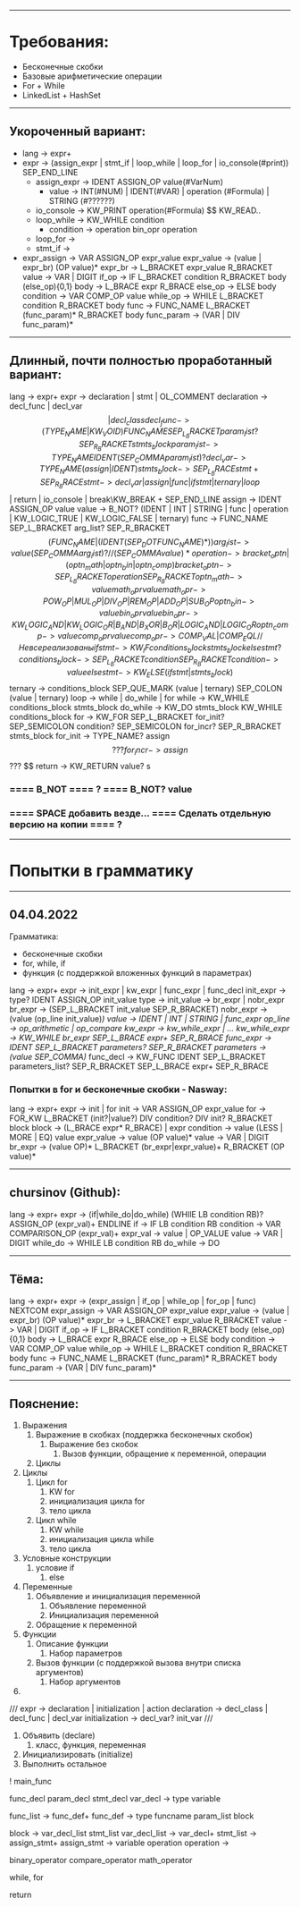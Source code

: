 ___
# Требования:
* Бесконечные скобки
* Базовые арифметические операции
* For + While
* LinkedList + HashSet

___
## Укороченный вариант:
* lang -> expr+
* expr -> (assign_expr | stmt_if | loop_while | loop_for | io_console(#print)) SEP_END_LINE
  * assign_expr -> IDENT ASSIGN_OP value(#VarNum)
    * value -> INT(#NUM) | IDENT(#VAR) | operation (#Formula) | STRING (#??????)
  * io_console -> KW_PRINT operation(#Formula)            $$ KW_READ..
  * loop_while -> KW_WHILE condition
    * condition -> operation bin_opr operation
  * loop_for ->
  * stmt_if ->
* 
  expr_assign -> VAR ASSIGN_OP expr_value
  expr_value -> (value | expr_br) (OP value)*
  expr_br -> L_BRACKET expr_value R_BRACKET
  value -> VAR | DIGIT
  if_op -> IF L_BRACKET condition R_BRACKET body (else_op){0,1}
  body -> L_BRACE expr R_BRACE
  else_op -> ELSE body
  condition -> VAR COMP_OP value
  while_op -> WHILE L_BRACKET condition R_BRACKET body
  func -> FUNC_NAME L_BRACKET (func_param)* R_BRACKET body
  func_param -> (VAR | DIV func_param)*

___
## Длинный, почти полностью проработанный вариант:
lang -> expr+
expr -> declaration | stmt | OL_COMMENT
declaration -> decl_func | decl_var             $$ | decl_class
    decl_func -> (TYPE_NAME | KW_VOID) FUNC_NAME SEP_L_BRACKET param_list? SEP_R_BRACKET stmts_block
        param_list -> TYPE_NAME IDENT (SEP_COMMA param_list)?
    decl_var -> TYPE_NAME (assign | IDENT)
stmts_block -> SEP_L_BRACE stmt+ SEP_R_BRACE
    stmt -> decl_var | assign | func | ifstmt | ternary | loop      $$ | return | io_console | break\KW_BREAK   + SEP_END_LINE
        assign -> IDENT ASSIGN_OP value
            value -> B_NOT? (IDENT | INT | STRING | func | operation | KW_LOGIC_TRUE | KW_LOGIC_FALSE | ternary)
                func -> FUNC_NAME SEP_L_BRACKET arg_list? SEP_R_BRACKET          $$ (FUNC_NAME | (IDENT (SEP_DOT FUNC_NAME)*))
                    arg_list -> value (SEP_COMMA arg_list)?         // (SEP_COMMA value)*
                operation -> bracket_optn | (optn_math | optn_bin | optn_comp)
                    bracket_optn -> SEP_L_BRACKET operation SEP_R_BRACKET
                    optn_math -> value math_opr value
                        math_opr -> POW_OP | MUL_OP | DIV_OP | REM_OP | ADD_OP | SUB_OP
                    optn_bin -> value bin_opr value
                        bin_opr -> KW_LOGIC_AND | KW_LOGIC_OR | B_AND | B_XOR | B_OR | LOGIC_AND | LOGIC_OR
                    optn_comp -> value comp_opr value
                        comp_opr -> COMP_VAL | COMP_EQL         // Не все реализованы
        ifstmt -> KW_IF conditions_block stmts_block elsestmt?
            conditions_block -> SEP_L_BRACKET condition SEP_R_BRACKET
                condition -> value
            elsestmt -> KW_ELSE (ifstmt | stmts_block)
        $$ ternary -> conditions_block SEP_QUE_MARK (value | ternary) SEP_COLON (value | ternary)
        loop -> while | do_while | for
            while -> KW_WHILE conditions_block stmts_block
            do_while -> KW_DO stmts_block KW_WHILE conditions_block
            for ->  KW_FOR SEP_L_BRACKET for_init? SEP_SEMICOLON condition? SEP_SEMICOLON for_incr? SEP_R_BRACKET stmts_block
                for_init -> TYPE_NAME? assign           $$ ???
                for_incr -> assign          $$ ???
        $$ return -> KW_RETURN value?
    s

### ==== B_NOT ==== ? ==== B_NOT? value
### ==== SPACE добавить везде... ==== Сделать отдельную версию на копии ==== ?

___
# Попытки в грамматику
___
## 04.04.2022

Грамматика:
* бесконечные скобки
* for, while, if 
* функция (с поддержкой вложенных функций в параметрах)

lang -> expr+
    expr -> init_expr | kw_expr | func_expr | func_decl
        init_expr -> type? IDENT ASSIGN_OP init_value
            type -> 
            init_value -> br_expr | nobr_expr
                br_expr -> (SEP_L_BRACKET init_value SEP_R_BRACKET)
                nobr_expr -> (value (op_line init_value)*)
                    value -> IDENT | INT | STRING | func_expr
                    op_line -> op_arithmetic | op_compare
        kw_expr -> kw_while_expr | ...
            kw_while_expr -> KW_WHILE br_expr SEP_L_BRACE expr+ SEP_R_BRACE
        func_expr -> IDENT SEP_L_BRACKET parameters? SEP_R_BRACKET
            parameters -> (value SEP_COMMA)*
        func_decl -> KW_FUNC IDENT SEP_L_BRACKET parameters_list? SEP_R_BRACKET SEP_L_BRACE expr+ SEP_R_BRACE

### Попытки в for и бесконечные скобки - Nasway:
lang -> expr+
expr -> init | for
    init -> VAR ASSIGN_OP expr_value
    for -> FOR_KW L_BRACKET (init?|value?) DIV condition? DIV init? R_BRACKET block
        block -> (L_BRACE expr* R_BRACE) | expr
        condition -> value (LESS | MORE | EQ) value
        expr_value -> value (OP value)*
            value -> VAR | DIGIT
    br_expr -> (value OP)* L_BRACKET (br_expr|expr_value)+ R_BRACKET (OP value)*

___
## chursinov (Github):
lang -> expr+
expr -> (if|while_do|do_while) (WHIlE LB condition RB)? ASSIGN_OP (expr_val)+ ENDLINE
    if -> IF LB condition RB
        condition -> VAR COMPARISON_OP (expr_val)+
            expr_val -> value | OP_VALUE
                value -> VAR | DIGIT
    while_do -> WHILE LB condition RB
    do_while -> DO

___
## Тёма:
lang -> expr+
expr -> (expr_assign | if_op | while_op | for_op | func) NEXTCOM
    expr_assign -> VAR ASSIGN_OP expr_value
        expr_value -> (value | expr_br) (OP value)*
            expr_br -> L_BRACKET expr_value R_BRACKET
            value -> VAR | DIGIT
    if_op -> IF L_BRACKET condition R_BRACKET body (else_op){0,1}
        body -> L_BRACE expr R_BRACE
            else_op -> ELSE body
        condition -> VAR COMP_OP value
    while_op -> WHILE L_BRACKET condition R_BRACKET body
    func -> FUNC_NAME L_BRACKET (func_param)* R_BRACKET body
        func_param -> (VAR | DIV func_param)*

___
## Пояснение:

1) Выражения
   1) Выражение в скобках (поддержка бесконечных скобок)
      1) Выражение без скобок
         1) Вызов функции, обращение к переменной, операции
   2) Циклы
2) Циклы
   1) Цикл for
      1) KW for
      2) инициализация цикла for
      3) тело цикла
   2) Цикл while
      1) KW while
      2) инициализация цикла while
      3) тело цикла
3) Условные конструкции
   1) условие if
      1) else
4) Переменные
   1) Объявление и инициализация переменной
      1) Объявление переменной
      2) Инициализация переменной
   2) Обращение к переменной
5) Функции
   1) Описание функции
      1) Набор параметров
   2) Вызов функции (с поддержкой вызова внутри списка аргументов)
      1) Набор аргументов
6) 

///
expr -> declaration | initialization | action
    declaration -> decl_class | decl_func | decl_var
    initialization -> decl_var? init_var
///


1) Объявить (declare)
   1) класс, функция, переменная
2) Инициализировать (initialize)
3) Выполнить остальное

! main_func

func_decl
param_decl
stmt_decl
var_decl -> type    variable

func_list -> func_def+
func_def -> type    funcname    param_list  block

block -> var_decl_list  stmt_list
var_decl_list -> var_decl+
stmt_list ->    assign_stmt+
    assign_stmt -> variable  operation
    operation -> 

binary_operator
compare_operator
math_operator

while, for

return









